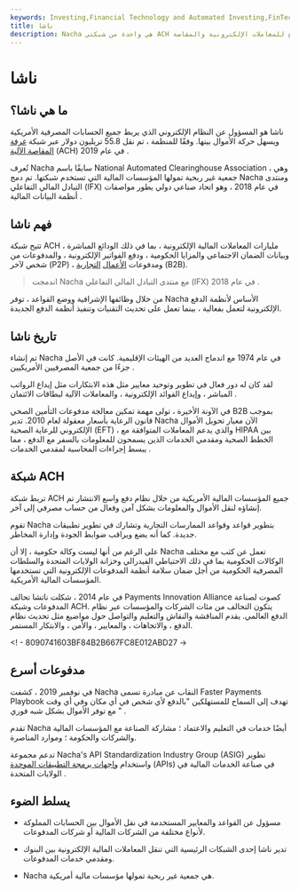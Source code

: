 ```yaml
---
keywords: Investing,Financial Technology and Automated Investing,FinTech
title: ناشا
description: Nacha هي واحدة من شبكتي ACH الرئيسيتين في الولايات المتحدة التي تربط المؤسسات المالية ومنصات الدفع للمعاملات الإلكترونية والمقاصة.
---
```


# ناشا
## ما هي ناشا؟

ناشا هو المسؤول عن النظام الإلكتروني الذي يربط جميع الحسابات المصرفية الأمريكية ويسهل حركة الأموال بينها. وفقًا للمنظمة ، تم نقل 55.8 تريليون دولار عبر شبكة [غرفة المقاصة الآلية](/ach) (ACH) في عام 2019 .

تُعرف Nacha سابقًا باسم National Automated Clearinghouse Association ، وهي جمعية غير ربحية تمولها المؤسسات المالية التي تستخدم شبكتها. تم دمج Nacha ومنتدى التبادل المالي التفاعلي (IFX) في عام 2018 ، وهو اتحاد صناعي دولي يطور مواصفات أنظمة البيانات المالية .

## فهم ناشا

تتيح شبكة ACH مليارات المعاملات المالية الإلكترونية ، بما في ذلك الودائع المباشرة ، وبيانات الضمان الاجتماعي والمزايا الحكومية ، ودفع الفواتير الإلكترونية ، والمدفوعات من شخص لآخر (P2P) ، ومدفوعات [الأعمال](/btob) [التجارية](/btob) (B2B).

> اندمجت Nacha مع منتدى التبادل المالي التفاعلي (IFX) في عام 2018 .

>

من خلال وظائفها الإشرافية ووضع القواعد ، توفر Nacha الأساس لأنظمة الدفع الإلكترونية لتعمل بفعالية ، بينما تعمل على تحديث التقنيات وتنفيذ أنظمة الدفع الجديدة.

## تاريخ ناشا

تم إنشاء Nacha في عام 1974 مع اندماج العديد من الهيئات الإقليمية. كانت في الأصل جزءًا من جمعية المصرفيين الأمريكيين .

لقد كان له دور فعال في تطوير وتوحيد معايير مثل هذه الابتكارات مثل إيداع الرواتب المباشر ، وإيداع الفوائد الإلكترونية ، والمعاملات الآلية لبطاقات الائتمان .

في الآونة الأخيرة ، تولى مهمة تمكين معالجة مدفوعات التأمين الصحي B2B بموجب قانون الرعاية بأسعار معقولة لعام 2010. تدير Nacha الآن معيار تحويل الأموال الإلكتروني للرعاية الصحية (EFT) ، والذي يدعم المعاملات المتوافقة مع HIPAA بين الخطط الصحية ومقدمي الخدمات الذين يسمحون للمعلومات بالسفر مع الدفع ، مما يبسط إجراءات المحاسبة لمقدمي الخدمات .

## شبكة ACH

تربط شبكة ACH جميع المؤسسات المالية الأمريكية من خلال نظام دفع واسع الانتشار تم إنشاؤه لنقل الأموال والمعلومات بشكل آمن وفعال من حساب مصرفي إلى آخر.

تقوم Nacha بتطوير قواعد وقواعد الممارسات التجارية وتشارك في تطوير تطبيقات جديدة. كما أنه يضع ويراقب ضوابط الجودة وإدارة المخاطر.

على الرغم من أنها ليست وكالة حكومية ، إلا أن Nacha تعمل عن كثب مع مختلف الوكالات الحكومية بما في ذلك الاحتياطي الفيدرالي وخزانة الولايات المتحدة والسلطات المصرفية الحكومية من أجل ضمان سلامة أنظمة المدفوعات الإلكترونية التي تستخدمها المؤسسات المالية الأمريكية.

في عام 2014 ، شكلت ناتشا تحالف Payments Innovation Alliance كصوت لصناعة المدفوعات وشبكة ACH. يتكون التحالف من مئات الشركات والمؤسسات عبر نظام الدفع العالمي. يقدم المناقشة والنقاش والتعليم والتواصل حول مواضيع مثل تحديث نظام الدفع ، والاتجاهات ، والمعايير ، والأمن ، والابتكار المستمر.

<! - 8090741603BF84B2B667FC8E012ABD27 ->

## مدفوعات أسرع

في نوفمبر 2019 ، كشفت Nacha النقاب عن مبادرة تسمى Faster Payments Playbook تهدف إلى السماح للمستهلكين "بالدفع لأي شخص في أي مكان وفي أي وقت مع توفر الأموال بشكل شبه فوري " .

تقدم Nacha أيضًا خدمات في التعليم والاعتماد ؛ مشاركة الصناعة مع المؤسسات المالية والشركات والحكومة ؛ وموارد المناصرة.

تدعم مجموعة Nacha's API Standardization Industry Group (ASIG) تطوير واستخدام [واجهات برمجة التطبيقات الموحدة](/application-programming-interface) (APIs) في صناعة الخدمات المالية في الولايات المتحدة .

## يسلط الضوء

- مسؤول عن القواعد والمعايير المستخدمة في نقل الأموال بين الحسابات المملوكة لأنواع مختلفة من الشركات المالية أو شركات المدفوعات.

- تدير ناشا إحدى الشبكات الرئيسية التي تنقل المعاملات المالية الإلكترونية بين البنوك ومقدمي خدمات المدفوعات.

- Nacha هي جمعية غير ربحية تمولها مؤسسات مالية أمريكية.

